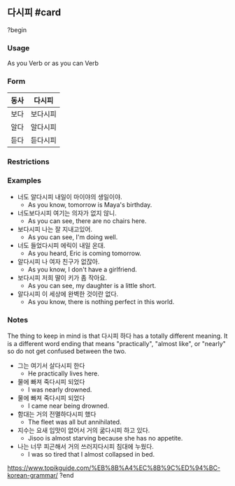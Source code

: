 ## 다시피 #card
?begin
### Usage
As you Verb or as you can Verb
### Form
| 동사     | 다시피  |
| ------ | ---- |
| 보다     | 보다시피 |
| 알다     | 알다시피 |
| 듣다<br> | 듣다시피 |
### Restrictions
### Examples
* 너도 알다시피 내일이 마이야의 생일이야.
	* As you know, tomorrow is Maya's birthday.
* 너도보다시피 여기는 의자가 없지 않니.
	* As you can see, there are no chairs here.
* 보다시피 나는 잘 지내고있어.
	* As you can see, I'm doing well.
* 너도 들었다시피 에릭이 내일 온대.
	* As you heard, Eric is coming tomorrow.
* 알다시피 나 여자 친구가 없잖아.
	* As you know, I don't have a girlfriend.
* 보다시피 저희 딸이 키가 좀 작아요.
	* As you can see, my daughter is a little short.  
* 알다시피 이 세상에 완벽한 것이란 없다.
	* As you know, there is nothing perfect in this world.
### Notes
The thing to keep in mind is that 다시피 하다 has a totally different meaning. It is a different word ending that means "practically", "almost like", or "nearly" so do not get confused between the two.

* 그는 여기서 살다시피 한다
	* He practically lives here. 
* 물에 빠져 죽다시피 되었다
	* I was nearly drowned.
* 물에 빠져 죽다시피 되었다
	* I came near being drowned. 
* 함대는 거의 전멸하다시피 했다
	* The fleet was all but annihilated. 
* 지수는 요새 입맛이 없어서 거의 굶다시피 하고 있다.
	* Jisoo is almost starving because she has no appetite.
* 나는 너무 피곤해서 거의 쓰러지다시피 침대에 누웠다.  
	* I was so tired that I almost collapsed in bed.

https://www.topikguide.com/%EB%8B%A4%EC%8B%9C%ED%94%BC-korean-grammar/
?end

